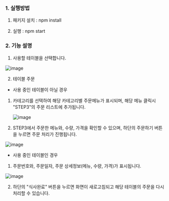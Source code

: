 ### 1. 실행방법

1. 패키지 설치 : npm install 

2. 실행 : npm start

### 2. 기능 설명

1. 사용할 테이블을 선택합니다.

![image](https://user-images.githubusercontent.com/103189961/230841200-33e8fffc-7667-4630-a6ae-ca7c95c9da33.png)


2. 테이블 주문

* 사용 중인 테이블이 아닐 경우

1) 카테고리를 선택하여 해당 카테고리별 주문메뉴가 표시되며, 해당 메뉴 클릭시 "STEP3"의 주문 리스트에 추가됩니다.

   ![image](https://user-images.githubusercontent.com/103189961/230839200-33be3fd5-5a6f-4396-9b1c-030b77d2fd42.png)

2) STEP3에서 주문한 메뉴와, 수량, 가격을 확인할 수 있으며, 하단의 주문하기 버튼을 누르면 주문 처리가 진행됩니다.
 
![image](https://user-images.githubusercontent.com/103189961/230839859-53567046-5e75-49e6-8d7d-c71336dba47a.png)

* 사용 중인 테이블인 경우

1) 주문번호와, 주문일자, 주문 상세정보(메뉴, 수량, 가격)가 표시됩니다.

![image](https://user-images.githubusercontent.com/103189961/230840292-765607a2-7bfb-4679-b21e-45823c3bebe9.png)

2) 하단의 "식사완료" 버튼을 누르면 화면이 새로고침되고 해당 테이블의 주문을 다시 처리할 수 있습니다. 




